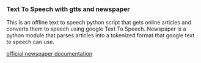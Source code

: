 ### Text To Speech with gtts and newspaper


This is an offline text to speech python script that gets online articles and converts them to speech using google Text To Speech. Newspaper is a python module that parses articles into a tokenized format that google text to speech can use. 


[official newspaper documentation](https://readthedocs.org/projects/newspaper/downloads/pdf/latest/)


